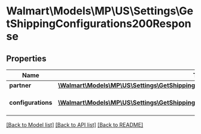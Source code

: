 # Walmart\Models\MP\US\Settings\GetShippingConfigurations200Response

## Properties

Name | Type | Description | Notes
------------ | ------------- | ------------- | -------------
**partner** | [**\Walmart\Models\MP\US\Settings\GetShippingConfigurations200ResponsePartner**](GetShippingConfigurations200ResponsePartner.md) |  | [optional]
**configurations** | [**\Walmart\Models\MP\US\Settings\GetShippingConfigurations200ResponseConfigurationsInner[]**](GetShippingConfigurations200ResponseConfigurationsInner.md) | List of seller configurations like Lag Time | [optional]


[[Back to Model list]](./) [[Back to API list]](../../../../../README.md#supported-apis) [[Back to README]](../../../../../README.md)
